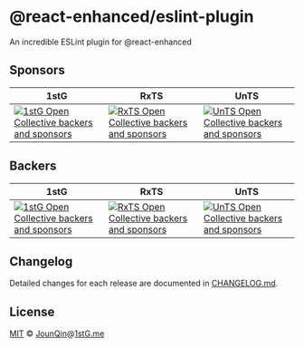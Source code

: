 # @react-enhanced/eslint-plugin

An incredible ESLint plugin for @react-enhanced

## Sponsors

| 1stG                                                                                                                               | RxTS                                                                                                                               | UnTS                                                                                                                               |
| ---------------------------------------------------------------------------------------------------------------------------------- | ---------------------------------------------------------------------------------------------------------------------------------- | ---------------------------------------------------------------------------------------------------------------------------------- |
| [![1stG Open Collective backers and sponsors](https://opencollective.com/1stG/organizations.svg)](https://opencollective.com/1stG) | [![RxTS Open Collective backers and sponsors](https://opencollective.com/rxts/organizations.svg)](https://opencollective.com/rxts) | [![UnTS Open Collective backers and sponsors](https://opencollective.com/unts/organizations.svg)](https://opencollective.com/unts) |

## Backers

| 1stG                                                                                                                             | RxTS                                                                                                                             | UnTS                                                                                                                             |
| -------------------------------------------------------------------------------------------------------------------------------- | -------------------------------------------------------------------------------------------------------------------------------- | -------------------------------------------------------------------------------------------------------------------------------- |
| [![1stG Open Collective backers and sponsors](https://opencollective.com/1stG/individuals.svg)](https://opencollective.com/1stG) | [![RxTS Open Collective backers and sponsors](https://opencollective.com/rxts/individuals.svg)](https://opencollective.com/rxts) | [![UnTS Open Collective backers and sponsors](https://opencollective.com/unts/individuals.svg)](https://opencollective.com/unts) |

## Changelog

Detailed changes for each release are documented in [CHANGELOG.md](./CHANGELOG.md).

## License

[MIT][] © [JounQin][]@[1stG.me][]

[1stg.me]: https://www.1stg.me
[jounqin]: https://GitHub.com/JounQin
[mit]: http://opensource.org/licenses/MIT
